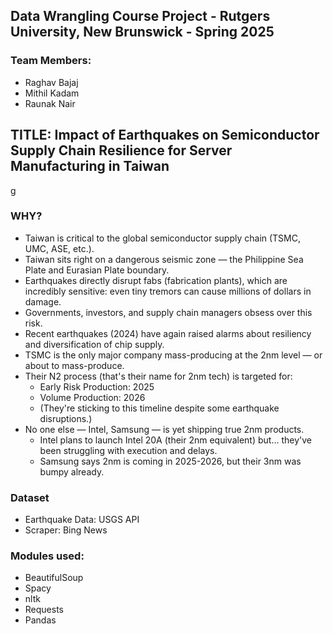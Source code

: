 ## Data Wrangling Course Project - Rutgers University, New Brunswick - Spring 2025

### Team Members:
- Raghav Bajaj
- Mithil Kadam
- Raunak Nair

## TITLE: Impact of Earthquakes on Semiconductor Supply Chain Resilience for Server Manufacturing in Taiwan
g
### WHY?
- Taiwan is critical to the global semiconductor supply chain (TSMC, UMC, ASE, etc.).
- Taiwan sits right on a dangerous seismic zone — the Philippine Sea Plate and Eurasian Plate boundary.
- Earthquakes directly disrupt fabs (fabrication plants), which are incredibly sensitive: even tiny tremors can cause millions of dollars in damage.
- Governments, investors, and supply chain managers obsess over this risk.
- Recent earthquakes (2024) have again raised alarms about resiliency and diversification of chip supply.
- TSMC is the only major company mass-producing at the 2nm level — or about to mass-produce.
- Their N2 process (that's their name for 2nm tech) is targeted for:
  + Early Risk Production: 2025
  + Volume Production: 2026
  + (They're sticking to this timeline despite some earthquake disruptions.)
- No one else — Intel, Samsung — is yet shipping true 2nm products.
  + Intel plans to launch Intel 20A (their 2nm equivalent) but... they've been struggling with execution and delays.
  + Samsung says 2nm is coming in 2025-2026, but their 3nm was bumpy already.

### Dataset
- Earthquake Data: USGS API
- Scraper: Bing News

### Modules used:
- BeautifulSoup
- Spacy
- nltk
- Requests
- Pandas

